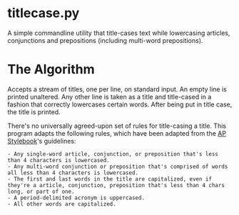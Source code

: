 # titlecase.py
A simple commandline utility that title-cases text while lowercasing articles, conjunctions and prepositions (including multi-word prepositions). 

# The Algorithm
Accepts a stream of titles, one per line, on standard input. An empty line is printed unaltered. Any other line is taken as a title and title-cased in a fashion that correctly lowercases certain words. After being put in title case, the title is printed.

There's no universally agreed-upon set of rules for title-casing a title. This program adapts the following rules, which have been adapted from the [AP Stylebook](https://en.wikipedia.org/wiki/Title_case#AP_Stylebook)'s guidelines:

    - Any single-word article, conjunction, or preposition that's less than 4 characters is lowercased.
    - Any multi-word conjunction or preposition that's comprised of words all less than 4 characters is lowercased.
    - The first and last words in the title are capitalized, even if they're a article, conjunction, preposition that's less than 4 chars long, or part of one.
    - A period-delimited acronym is uppercased.
    - All other words are capitalized.

